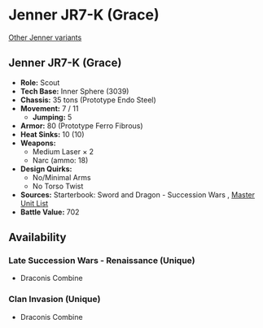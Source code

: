 # Jenner JR7-K (Grace) 

[Other Jenner variants](../jenner.md) 

## Jenner JR7-K (Grace) 

- **Role:** Scout 
- **Tech Base:** Inner Sphere (3039) 
- **Chassis:** 35 tons (Prototype Endo Steel) 
- **Movement:** 7 / 11 
  - **Jumping:** 5 
- **Armor:** 80 (Prototype Ferro Fibrous) 
- **Heat Sinks:** 10 (10) 
- **Weapons:** 
  - Medium Laser × 2 
  - Narc (ammo: 18) 
- **Design Quirks:** 
  - No/Minimal Arms 
  - No Torso Twist 
- **Sources:** Starterbook: Sword and Dragon - Succession Wars , [Master Unit List](http://masterunitlist.info/Unit/Details/1696/jenner-jr7-k-grace) 
- **Battle Value:** 702 

## Availability 

### Late Succession Wars - Renaissance (Unique) 

- Draconis Combine 

### Clan Invasion (Unique) 

- Draconis Combine 

